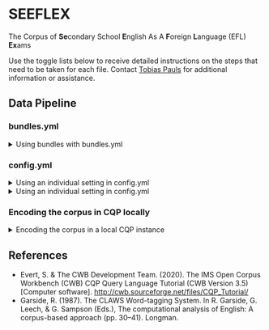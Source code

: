 # SEEFLEX
The Corpus of **Se**condary School **E**nglish As A **F**oreign **L**anguage (EFL) **Ex**ams

Use the toggle lists below to receive detailed instructions on the steps that need to be taken for each file. Contact [Tobias Pauls](mailto:tobias.pauls@ifaar.rwth-aachen.de) for additional information or assistance.

## Data Pipeline

### bundles.yml


<details>
  <summary>Using bundles with bundles.yml</summary>

1. Choose a bundle in the [bundles.yml](bundles.yml) file
2. Type the name of the bundle (leftmost indentation of the tree) in line 42 `use_bundle` in the [config.yml](config.yml) file. 
3. Set the path to the directory of the **!!!INSERT!!!** in the config.yml file.

</details>

### config.yml

<details>
  <summary>Using an individual setting in config.yml</summary>
  
1. Set the path to the directory of the **!!!INSERT!!!** in the [config.yml](config.yml) file.
2. Go through the mark-up elements below `text_cleaning` and choose `true` or `false` using the comments as guide (e.g. `remove_quotes: false` = quotes are not removed)
3. Save the config.yml file.

</details>

<details>
  <summary>Using an individual setting in config.yml</summary>
  
The corpus texts can be exported as individual text files to be used with NLP software (e.g. https://www.linguisticanalysistools.org/) or simply viewed manually by the user. This step takes into account the configuration above. No changes to the [config](code/data pipeline/config.yml) file will result in the default bundle being used. This includes the entire text as it was submitted by the student.

1. Change the paths in lines 161 and 162 of the export_files.R file to the paths on your machine. If you downloaded the repository as a whole, the folders need not be changed (NB: The date of the output folder can be adjusted).
2. Run the entire [export_files](export_files.R) script (default output format = .txt -> cf. l. 166).
3. The corpus files have been written to the specified `output_directory`.

</details>

### Encoding the corpus in CQP locally

<details>
  <summary>Encoding the corpus in a local CQP instance</summary>
  
For implementing the corpus in a local or web-based CQP environment (Evert & The CWB Development Team 2020) the corpus needs to be collapsed to one file containing all texts within a `<text>` element that contains the individial text ids. The [collapse.R](collapse.R) file will automatically add this element, concatenate all files and export them as one single txt file.

1. Check the `directory` and `output_file` path.
2. Run the entire [collapse.R](collapse.R) script.

The next step will require a version of the CLAWS (Garside, 1987) installed on your machine.

3. Execute the command `run_claws 20240618_SEEFLEX.txt` (with the filename matching your output file)
4. Convert the corpus to a vertical format using the command `convert -v2ksupp -rare -nosos 20240709_SEEFLEX.txt.c7 20240709_SEEFLEX.vrt 20240709_SEEFLEX.txt.c7.supp` (with the filenames matching your files created by CLAWS)

See [The IMS Open Corpus Workbench (CWB) Corpus Encoding and Management Manual](https://cwb.sourceforge.io/files/CWB_Encoding_Tutorial.pdf) for detailed instructions on how to encode the corpus on your local CQP.

5. Execute the following commands
```
cwb-encode -d /path/to/directory -f corpus_filename.vrt -R reg/corpus_name -P pos -P lemma -S text:0+id -S body -S head -S s -S qs -S p -S l -S lg -S u:0+who -S sp -S speaker -S address -S addrLine -S quote -S q -S choice -S orig -S reg -S abbr -S expan -S ref:0+target+type -S name:0+type -S gap:0+reason+quantity -S foreign:0+xml:lang -S surplus -S add -S date -S link -S email -S salute -S signed -S stage -S kinesic -S desc -S emph;

## my code
cwb-encode -d /home/tbecker/corpus -f 20240831_SEEFLEX.vrt -R reg/seeflex -P pos -P lemma -S text:0+id -S body -S head -S s -S qs -S p -S l -S lg:1+type -S u:0+who -S sp -S speaker -S address -S addrLine -S quote -S q -S choice -S orig -S reg -S abbr -S expan  -S surplus -S add -S date -S link -S email -S salute -S signed -S stage -S kinesic -S desc -S emph -S ref:0+target+type -S name:0+type -S gap:0+reason+quantity+unit -S foreign:0+xml_lang;## my code
cwb-encode -d /home/tbecker/seeflexorig -f 20250405_seeflex_orig.vrt -R reg/orig/seeflexorig -P pos -P lemma -S text:0+id -S body -S head -S s -S qs -S p -S l -S lg:1+type -S u:0+who -S sp -S speaker -S address -S addrLine -S quote -S q -S choice -S orig -S reg -S abbr -S expan  -S surplus -S add -S date -S link -S email -S salute -S signed -S stage -S kinesic -S desc -S emph -S ref:0+target+type -S name:0+type -S gap:0+reason+quantity+unit -S foreign:0+xml_lang;

cwb-make -r reg CORPUS_NAME;

## my code
cwb-make -r reg SEEFLEXORIG;

cqp -e -r reg

CORPUS_NAME; 

## my code
SEEFLEX;

## to run the cqp get_features.cqp script, exit cqp and run the following line

cqp -c -r reg/orig -D SEEFLEXORIG -f get_features_seeflex.cqp | perl featex.perl 20250407_SEEFLEX.tsv 

```

</details>



## References

- Evert, S. & The CWB Development Team. (2020). The IMS Open Corpus Workbench (CWB) CQP Query Language Tutorial (CWB Version 3.5) [Computer software]. http://cwb.sourceforge.net/files/CQP_Tutorial/
- Garside, R. (1987). The CLAWS Word-tagging System. In R. Garside, G. Leech, & G. Sampson (Eds.), The computational analysis of English: A corpus-based approach (pp. 30–41). Longman.